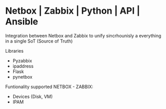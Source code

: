 # Netbox | Zabbix | Python | API | Ansible 

Integration between Netbox and Zabbix to unify sincrhounisly a everything in a single SoT (Source of Truth)

Libraries
- Pyzabbix
- ipaddress
- Flask
- pynetbox

Funtionality supported NETBOX - ZABBIX:
- Devices (Disk, VM)
- IPAM
